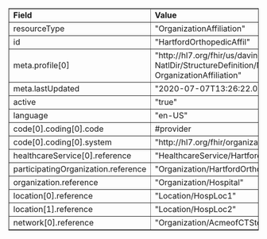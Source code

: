 <table border="1"><tr><td><b>Field</b></td><td><b>Value</b></td></tr>
<tr><td>resourceType</td><td>
"OrganizationAffiliation"
</td></tr>
<tr><td>id</td><td>
"HartfordOrthopedicAffil"
</td></tr>
<tr><td>meta.profile[0]</td><td>"http://hl7.org/fhir/us/davinci-pdex-NatlDir/StructureDefinition/NatlDir-OrganizationAffiliation"</td></tr>
<tr><td>meta.lastUpdated</td><td>
"2020-07-07T13:26:22.0314215+00:00"
</td></tr>
<tr><td>active</td><td>
"true"
</td></tr>
<tr><td>language</td><td>
"en-US"
</td></tr>
<tr><td>code[0].coding[0].code</td><td>
#provider
</td></tr>
<tr><td>code[0].coding[0].system</td><td>
"http://hl7.org/fhir/organization-role"
</td></tr>
<tr><td>healthcareService[0].reference</td><td>
"HealthcareService/HartfordOrthopedicServices"
</td></tr>
<tr><td>participatingOrganization.reference</td><td>
"Organization/HartfordOrthopedics"
</td></tr>
<tr><td>organization.reference</td><td>
"Organization/Hospital"
</td></tr>
<tr><td>location[0].reference</td><td>
"Location/HospLoc1"
</td></tr>
<tr><td>location[1].reference</td><td>
"Location/HospLoc2"
</td></tr>
<tr><td>network[0].reference</td><td>
"Organization/AcmeofCTStdNet"
</td></tr>
</table>
